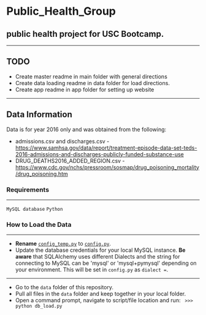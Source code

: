 # Public_Health_Group
public health project for USC Bootcamp.
---
---
## TODO
- Create master readme in main folder with general directions
- Create data loading readme in data folder for load directions.
- Create app readme in app folder for setting up website
---
## Data Information
Data is for year 2016 only and was obtained from the following:
- admissions.csv and discharges.csv - https://www.samhsa.gov/data/report/treatment-episode-data-set-teds-2016-admissions-and-discharges-publicly-funded-substance-use
- DRUG_DEATHS2016_ADDED_REGION.csv - https://www.cdc.gov/nchs/pressroom/sosmap/drug_poisoning_mortality/drug_poisoning.htm

### Requirements
---
` MySQL database `
` Python `

### How to Load the Data
---
 - **Rename** [`config_temp.py`](config_temp.py) to [`config.py`](config.py). 
 - Update the database credentials for your local MySQL instance. **Be aware** that SQLAlchemy uses different Dialects and the string for connecting to MySQL can be 'mysql' or 'mysql+pymysql' depending on your environment. This will be set in `config.py` as `dialect =`.
---
- Go to the `data` folder of this repository.
- Pull all files in the `data` folder and keep together in your local folder.
- Open a command prompt, navigate to script/file location and run: ` >>> python db_load.py`
